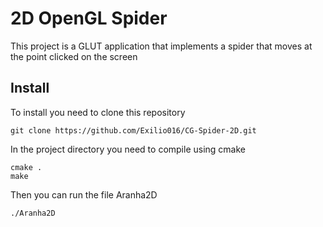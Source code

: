 # 2D OpenGL Spider
This project is a GLUT application that implements a spider that moves at the point clicked on the screen

## Install
To install you need to clone this repository
```shell
git clone https://github.com/Exilio016/CG-Spider-2D.git
```
In the project directory you need to compile using cmake
```shell
cmake .
make
```
Then you can run the file Aranha2D
```shell
./Aranha2D
```

